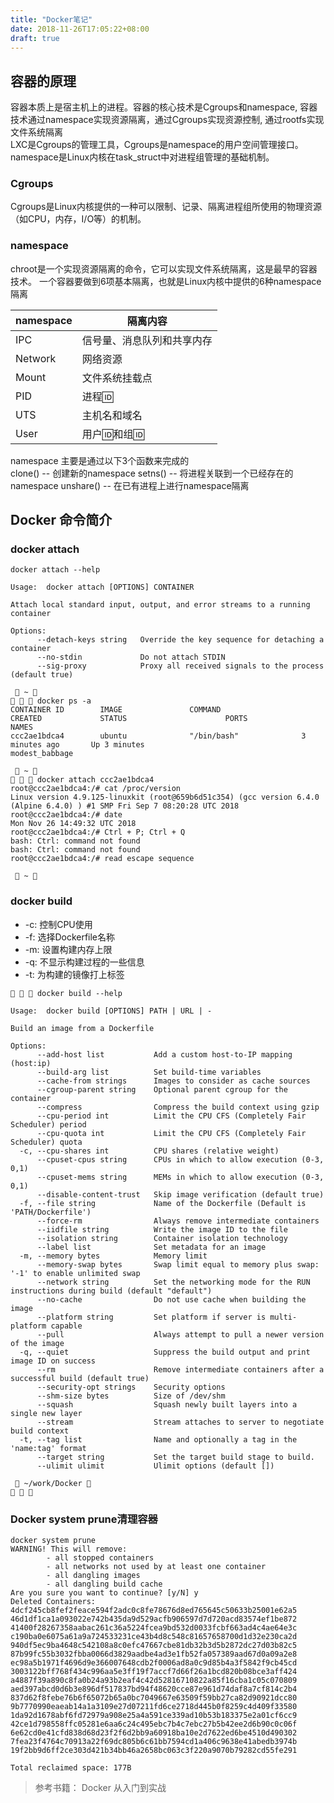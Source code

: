 ```yaml
---
title: "Docker笔记"
date: 2018-11-26T17:05:22+08:00
draft: true
---
```


## 容器的原理
容器本质上是宿主机上的进程。容器的核心技术是Cgroups和namespace, 容器技术通过namespace实现资源隔离，通过Cgroups实现资源控制, 通过rootfs实现文件系统隔离<br>
LXC是Cgroups的管理工具，Cgroups是namespace的用户空间管理接口。namespace是Linux内核在task_struct中对进程组管理的基础机制。<br>

### Cgroups

Cgroups是Linux内核提供的一种可以限制、记录、隔离进程组所使用的物理资源（如CPU，内存，I/O等）的机制。

### namespace
chroot是一个实现资源隔离的命令，它可以实现文件系统隔离，这是最早的容器技术。
一个容器要做到6项基本隔离，也就是Linux内核中提供的6种namespace隔离<br>

 namespace  |   	  隔离内容
----------- | --------------------------- 
IPC 		| 信号量、消息队列和共享内存
Network		| 网络资源
Mount		| 文件系统挂载点
PID			| 进程🆔
UTS			| 主机名和域名
User		| 用户🆔和组🆔

namespace 主要是通过以下3个函数来完成的<br>
clone() -- 创建新的namespace
setns() -- 将进程关联到一个已经存在的namespace
unshare() -- 在已有进程上进行namespace隔离

## Docker 命令简介

### docker attach
```shell
docker attach --help

Usage:	docker attach [OPTIONS] CONTAINER

Attach local standard input, output, and error streams to a running container

Options:
      --detach-keys string   Override the key sequence for detaching a container
      --no-stdin             Do not attach STDIN
      --sig-proxy            Proxy all received signals to the process (default true)
```

```shell
  ~ 
   docker ps -a
CONTAINER ID        IMAGE               COMMAND                  CREATED             STATUS                      PORTS                NAMES
ccc2ae1bdca4        ubuntu              "/bin/bash"              3 minutes ago       Up 3 minutes                                     modest_babbage

  ~ 
   docker attach ccc2ae1bdca4
root@ccc2ae1bdca4:/# cat /proc/version
Linux version 4.9.125-linuxkit (root@659b6d51c354) (gcc version 6.4.0 (Alpine 6.4.0) ) #1 SMP Fri Sep 7 08:20:28 UTC 2018
root@ccc2ae1bdca4:/# date
Mon Nov 26 14:49:32 UTC 2018
root@ccc2ae1bdca4:/# Ctrl + P; Ctrl + Q
bash: Ctrl: command not found
bash: Ctrl: command not found
root@ccc2ae1bdca4:/# read escape sequence

  ~ 
```

### docker build
* -c: 控制CPU使用
* -f: 选择Dockerfile名称
* -m: 设置构建内存上限
* -q: 不显示构建过程的一些信息
* -t: 为构建的镜像打上标签

```shell
   docker build --help

Usage:	docker build [OPTIONS] PATH | URL | -

Build an image from a Dockerfile

Options:
      --add-host list           Add a custom host-to-IP mapping (host:ip)
      --build-arg list          Set build-time variables
      --cache-from strings      Images to consider as cache sources
      --cgroup-parent string    Optional parent cgroup for the container
      --compress                Compress the build context using gzip
      --cpu-period int          Limit the CPU CFS (Completely Fair Scheduler) period
      --cpu-quota int           Limit the CPU CFS (Completely Fair Scheduler) quota
  -c, --cpu-shares int          CPU shares (relative weight)
      --cpuset-cpus string      CPUs in which to allow execution (0-3, 0,1)
      --cpuset-mems string      MEMs in which to allow execution (0-3, 0,1)
      --disable-content-trust   Skip image verification (default true)
  -f, --file string             Name of the Dockerfile (Default is 'PATH/Dockerfile')
      --force-rm                Always remove intermediate containers
      --iidfile string          Write the image ID to the file
      --isolation string        Container isolation technology
      --label list              Set metadata for an image
  -m, --memory bytes            Memory limit
      --memory-swap bytes       Swap limit equal to memory plus swap: '-1' to enable unlimited swap
      --network string          Set the networking mode for the RUN instructions during build (default "default")
      --no-cache                Do not use cache when building the image
      --platform string         Set platform if server is multi-platform capable
      --pull                    Always attempt to pull a newer version of the image
  -q, --quiet                   Suppress the build output and print image ID on success
      --rm                      Remove intermediate containers after a successful build (default true)
      --security-opt strings    Security options
      --shm-size bytes          Size of /dev/shm
      --squash                  Squash newly built layers into a single new layer
      --stream                  Stream attaches to server to negotiate build context
  -t, --tag list                Name and optionally a tag in the 'name:tag' format
      --target string           Set the target build stage to build.
      --ulimit ulimit           Ulimit options (default [])

  ~/work/Docker 
  

```


### Docker system prune清理容器

```shell
docker system prune
WARNING! This will remove:
        - all stopped containers
        - all networks not used by at least one container
        - all dangling images
        - all dangling build cache
Are you sure you want to continue? [y/N] y
Deleted Containers:
4dcf245cb8fef2feace594f2adc0c8fe78676d8ed765645c50633b25001e62a5
46d1df1ca1a093022e742b435da9d529acfb906597d7d720acd83574ef1be872
41400f28267358aabac261c36a5224fcea9bd532d0033fcbf663ad4c4ae64e3c
c190ba0e6075a61a9a724533231ce43b4d8c548c81657658700d1d32e230ca2d
940df5ec9ba4648c542108a8c0efc47667cbe81db32b3d5b2872dc27d03b82c5
87b99fc55b3032fbba0066d3829aadbe4ad3e1fb52fa057389aad67d0a09a2e8
ec98a5b1971f4696d9e366007648cdb2f0006ad8a0c9d85b4a3f5842f9cb45cd
3003122bff768f434c996aa5e3ff19f7accf7d66f26a1bcd820b08bce3aff424
a4887f39a890c8fa0b24a93b2eaf4c42d52816710822a85f16cba1c05c070809
aed397abcd0d6b3e896df517837bd94f48620cce87e961d74daf8a7cf814c2b4
837d62f8febe76b6f65072b65a0bc7049667e63509f59bb27ca82d90921dcc80
9b7770990eaeab14a1a3109e27d07211fd6ce2718d445b0f8259c4d409f33580
1da92d1678abf6fd72979a908e25a4a591ce339ad10b53b183375e2a01cf6cc9
42ce1d798558ffc05281e6aa6c24c495ebc7b4c7ebc27b5b42ee2d6b90c0c06f
6e62cd0e41cfd838d68d23f2f6d2bb9a60918ba10e2d7622ed6be4510d490302
7fea23f4764c70913a22f69dc805b6c61bb7594cd1a406c9638e41abedb3974b
19f2bb9d6ff2ce303d421b34bb46a2658bc063c3f220a9070b79282cd55fe291

Total reclaimed space: 177B
```

> 参考书籍： Docker 从入门到实战

